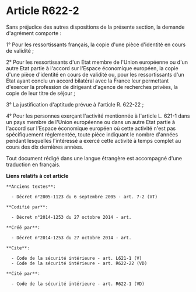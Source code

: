 # Article R622-2

Sans préjudice des autres dispositions de la présente section, la demande d'agrément comporte : 

1° Pour les ressortissants français, la copie d'une pièce d'identité en cours de validité ; 

2° Pour les ressortissants d'un Etat membre de l'Union européenne ou d'un autre Etat partie à l'accord sur l'Espace
économique européen, la copie d'une pièce d'identité en cours de validité ou, pour les ressortissants d'un Etat ayant conclu
un accord bilatéral avec la France leur permettant d'exercer la profession de dirigeant d'agence de recherches privées, la
copie de leur titre de séjour ; 

3° La justification d'aptitude prévue à l'article R. 622-22 ; 

4° Pour les personnes exerçant l'activité mentionnée à l'article L. 621-1 dans un pays membre de l'Union européenne ou dans
un autre Etat partie à l'accord sur l'Espace économique européen où cette activité n'est pas spécifiquement réglementée,
toute pièce indiquant le nombre d'années pendant lesquelles l'intéressé a exercé cette activité à temps complet au cours des
dix dernières années. 

Tout document rédigé dans une langue étrangère est accompagné d'une traduction en français.

**Liens relatifs à cet article**

	**Anciens textes**:

	  - Décret n°2005-1123 du 6 septembre 2005 - art. 7-2 (VT)

	**Codifié par**:

	  - Décret n°2014-1253 du 27 octobre 2014 - art.

	**Créé par**:

	  - Décret n°2014-1253 du 27 octobre 2014 - art.

	**Cite**:

	  - Code de la sécurité intérieure - art. L621-1 (V)
	  - Code de la sécurité intérieure - art. R622-22 (VD)

	**Cité par**:

	  - Code de la sécurité intérieure - art. R622-1 (VD)
